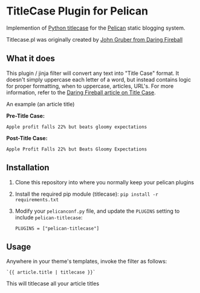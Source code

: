 # TitleCase Plugin for Pelican

Implemention of [Python titlecase](https://pypi.org/project/titlecase/) for the [Pelican](https://getpelican.com) static blogging system. 

Titlecase.pl was originally created by [John Gruber from Daring Fireball](https://daringfireball.net/)

## What it does

This plugin / jinja filter will convert any text into "Title Case" format. It doesn't simply uppercase each letter of a word, but instead contains logic for proper formatting, when to uppercase, articles, URL's. For more information, refer to the [Daring Fireball article on Title Case](http://daringfireball.net/2008/05/title_case).

An example (an article title)

**Pre-Title Case:**

	Apple profit falls 22% but beats gloomy expectations
	
**Post-Title Case:**

	Apple Profit Falls 22% but Beats Gloomy Expectations


## Installation

1. Clone this repository into where you normally keep your pelican plugins
2. Install the required pip module (titlecase): `pip install -r requirements.txt`
3. Modify your `pelicanconf.py` file, and update the `PLUGINS` setting to include `pelican-titlecase`:

	`PLUGINS = ["pelican-titlecase"]`

## Usage

Anywhere in your theme's templates, invoke the filter as follows:

	`{{ article.title | titlecase }}` 

This will titlecase all your article titles

